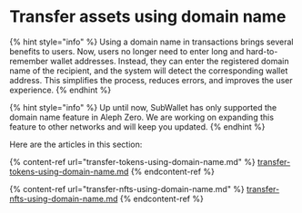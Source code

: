 # Transfer assets using domain name

{% hint style="info" %}
Using a domain name in transactions brings several benefits to users. Now, users no longer need to enter long and hard-to-remember wallet addresses. Instead, they can enter the registered domain name of the recipient, and the system will detect the corresponding wallet address. This simplifies the process, reduces errors, and improves the user experience.
{% endhint %}

{% hint style="info" %}
Up until now, SubWallet has only supported the domain name feature in Aleph Zero. We are working on expanding this feature to other networks and will keep you updated.
{% endhint %}

Here are the articles in this section:

{% content-ref url="transfer-tokens-using-domain-name.md" %}
[transfer-tokens-using-domain-name.md](transfer-tokens-using-domain-name.md)
{% endcontent-ref %}

{% content-ref url="transfer-nfts-using-domain-name.md" %}
[transfer-nfts-using-domain-name.md](transfer-nfts-using-domain-name.md)
{% endcontent-ref %}
